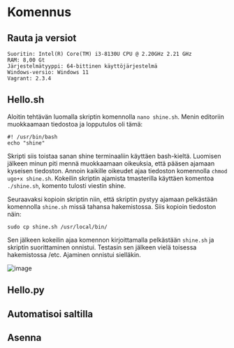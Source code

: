 # Komennus
## Rauta ja versiot
    Suoritin: Intel(R) Core(TM) i3-8130U CPU @ 2.20GHz 2.21 GHz
    RAM: 8,00 Gt
    Järjestelmätyyppi: 64-bittinen käyttöjärjestelmä
    Windows-versio: Windows 11
    Vagrant: 2.3.4
    
## Hello.sh
Aloitin tehtävän luomalla skriptin komennolla `nano shine.sh`. Menin editoriin muokkaamaan tiedostoa ja lopputulos oli tämä:
    
    #! /usr/bin/bash
    echo "shine"

Skripti siis toistaa sanan shine terminaaliin käyttäen bash-kieltä. Luomisen jälkeen minun piti mennä muokkaamaan oikeuksia, että pääsen ajamaan kyseisen tiedoston. Annoin kaikille oikeudet ajaa tiedoston komennolla `chmod ugo+x shine.sh`. Kokeilin skriptin ajamista tmasterilla käyttäen komentoa `./shine.sh`, komento tulosti viestin shine.

Seuraavaksi kopioin skriptin niin, että skriptin pystyy ajamaan pelkästään komennolla `shine.sh` missä tahansa hakemistossa. Siis kopioin tiedoston näin:
    
    sudo cp shine.sh /usr/local/bin/

Sen jälkeen kokeilin ajaa komennon kirjoittamalla pelkästään `shine.sh` ja skriptin suorittaminen onnistui. Testasin sen jälkeen vielä toisessa hakemistossa /etc. Ajaminen onnistui sielläkin.

<img width="auto" alt="image" src="https://user-images.githubusercontent.com/101214286/233925272-302eb2da-7265-46e3-ae2a-ded0317340e4.png">

## Hello.py
## Automatisoi saltilla
## Asenna
